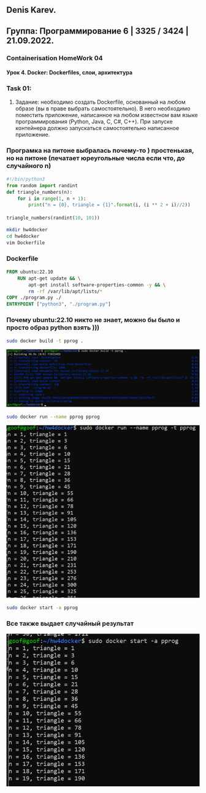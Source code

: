 ## Denis Karev.
## Группа: Программирование 6 | 3325 / 3424 | 21.09.2022.

### Containerisation HomeWork 04
#### Урок 4. Docker: Dockerfiles, слои, архитектура

### Task 01:
 1. Задание: необходимо создать Dockerfile, основанный на любом образе (вы в праве выбрать самостоятельно).
В него необходимо поместить приложение, написанное на любом известном вам языке программирования (Python, Java, C, С#, C++).
При запуске контейнера должно запускаться самостоятельно написанное приложение.

### Програмка на питоне выбралась почему-то ) простенькая, но на питоне (печатает юреугольные числа если что, до случайного n)
```python
#!/bin/python3
from random import randint
def triangle_numbers(n):
    for i in range(1, n + 1):
        print("n = {0}, triangle = {1}".format(i, (i ** 2 + i)//2))

triangle_numbers(randint(10, 101))
```
```bash
mkdir hw4docker
cd hw4docker
vim Dockerfile
```
### Dockerfile
```Dockerfile
FROM ubuntu:22.10
    RUN apt-get update && \
        apt-get install software-properties-common -y && \
        rm -rf /var/lib/apt/lists/*
COPY ./program.py ./
ENTRYPOINT ["python3", "./program.py"]
```
### Почему ubuntu:22.10 никто не знает, можно бы было и просто образ python взять )))
```bash
sudo docker build -t pprog .
```
![pprogbuild](./img/pprogbuild.png)
```bash
sudo docker run --name pprog pprog
```
![pprogrun](./img/pprogrun.png)
```bash
sudo docker start -a pprog
```
### Все также выдает случайный результат
![pprogstart](./img/pprogstart.png)